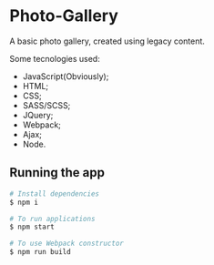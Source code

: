 # Photo-Gallery

A basic photo gallery, created using legacy content.

Some tecnologies used:

* JavaScript(Obviously);
* HTML;
* CSS;
* SASS/SCSS;
* JQuery;
* Webpack;
* Ajax;
* Node.

## Running the app

```bash
# Install dependencies
$ npm i

# To run applications
$ npm start

# To use Webpack constructor
$ npm run build
```
